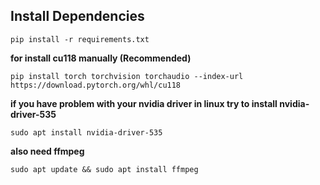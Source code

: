 ## Install Dependencies

```
pip install -r requirements.txt
```

**for install cu118 manually (Recommended)**

```
pip install torch torchvision torchaudio --index-url https://download.pytorch.org/whl/cu118
```

**if you have problem with your nvidia driver in linux try to install nvidia-driver-535**

```
sudo apt install nvidia-driver-535
```

**also need ffmpeg**

```
sudo apt update && sudo apt install ffmpeg
```
